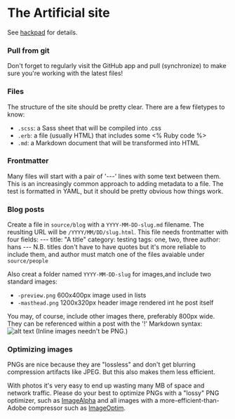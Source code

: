 # The Artificial site

See [hackpad](https://theart.hackpad.com/Updating-TheArtificial.nl-Uf3jasnlFzW) for details.

### Pull from git
Don't forget to regularly visit the GitHub app and pull (synchronize) to make sure you're working with the latest files!

### Files
The structure of the site should be pretty clear. There are a few filetypes to know:
- `.scss`: a Sass sheet that will be compiled into .css
- `.erb`: a file (usually HTML) that includes some <% Ruby code %>
- `.md`: a Markdown document that will be transformed into HTML

### Frontmatter
Many files will start with a pair of '---' lines with some text between them. This is an increasingly common approach to adding metadata to a file. The test is formatted in YAML, but it should be pretty obvious how things work.

### Blog posts

Create a file in `source/blog` with a `YYYY-MM-DD-slug.md` filename. The reuslting URL will be `/YYYY/MM/DD/slug.html`. This file needs frontmatter with four fields:
    ---
    title: "A title"
    category: testing
    tags: one, two, three
    author: hans
    ---
N.B. titles don't have to have quotes but it's more reliable to include them, and author must match one of the files avaiable under `source/people`

Also creat a folder named `YYYY-MM-DD-slug` for images,and include two standard images:

- `-preview.png` 600x400px image used in lists
- `-masthead.png` 1200x320px header image rendered int he post itself

You may, of course, include other images there, preferably 800px wide. They can be referenced within a post with the '!' Markdown syntax:
    ![alt text](YYYY-MM-DD/filename.jpg)
(Inline images needn't be PNG.)

### Optimizing images
PNGs are nice because they are "lossless" and don't get blurring compression artifacts like JPEG. But this also makes them less efficient.

With photos it's very easy to end up wasting many MB of space and network traffic. Please do your best to optimize PNGs with a "lossy" PNG optimizer, such as [ImageAlpha](http://pngmini.com/) and all images with a more-efficient-than-Adobe compressor such as [ImageOptim](https://imageoptim.com).
